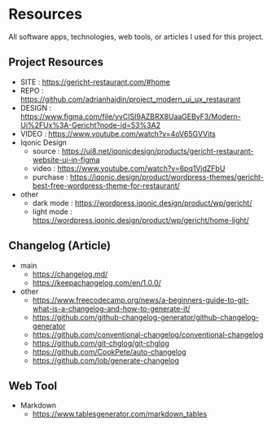 # Resources

All software apps, technologies, web tools, or articles I used for this project.

## Project Resources

- SITE : https://gericht-restaurant.com/#home
- REPO : https://github.com/adrianhajdin/project_modern_ui_ux_restaurant
- DESIGN : https://www.figma.com/file/yvClSI9AZBRX8UaaGEByF3/Modern-Ui%2FUx%3A-Gericht?node-id=53%3A2
- VIDEO : https://www.youtube.com/watch?v=4oV65GVVits
- Iqonic Design
  - source : https://ui8.net/iqonicdesign/products/gericht-restaurant-website-ui-in-figma
  - video : https://www.youtube.com/watch?v=6pq1VjdZFbU
  - purchase : https://iqonic.design/product/wordpress-themes/gericht-best-free-wordpress-theme-for-restaurant/
- other
  - dark mode : https://wordpress.iqonic.design/product/wp/gericht/
  - light mode : https://wordpress.iqonic.design/product/wp/gericht/home-light/

## Changelog (Article)

- main
  - https://changelog.md/
  - https://keepachangelog.com/en/1.0.0/
- other
  - https://www.freecodecamp.org/news/a-beginners-guide-to-git-what-is-a-changelog-and-how-to-generate-it/
  - https://github.com/github-changelog-generator/github-changelog-generator
  - https://github.com/conventional-changelog/conventional-changelog
  - https://github.com/git-chglog/git-chglog
  - https://github.com/CookPete/auto-changelog
  - https://github.com/lob/generate-changelog

## Web Tool

- Markdown
  - https://www.tablesgenerator.com/markdown_tables

